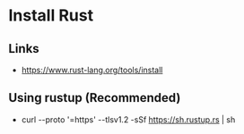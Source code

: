 # Install Rust

## Links
- https://www.rust-lang.org/tools/install

## Using rustup (Recommended)
- curl --proto '=https' --tlsv1.2 -sSf https://sh.rustup.rs | sh

